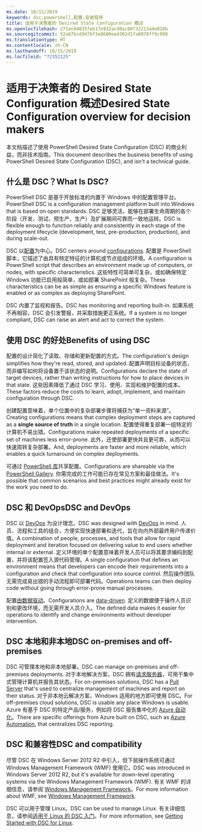 ```yaml
---
ms.date: 10/11/2019
keywords: dsc,powershell,配置,安装程序
title: 适用于决策者的 Desired State Configuration 概述
ms.openlocfilehash: 271ec04035feb17e932acd0ac80f32213a4e018b
ms.sourcegitcommit: 52a67bcd9d7bf3e8600ea4302d1fa8970ff9c998
ms.translationtype: HT
ms.contentlocale: zh-CN
ms.lasthandoff: 10/15/2019
ms.locfileid: "72352125"
---
```

# <a name="desired-state-configuration-overview-for-decision-makers"></a><span data-ttu-id="e9f04-103">适用于决策者的 Desired State Configuration 概述</span><span class="sxs-lookup"><span data-stu-id="e9f04-103">Desired State Configuration overview for decision makers</span></span>

<span data-ttu-id="e9f04-104">本文档描述了使用 PowerShell Desired State Configuration (DSC) 的商业利益，而非技术指南。</span><span class="sxs-lookup"><span data-stu-id="e9f04-104">This document describes the business benefits of using PowerShell Desired State Configuration (DSC), and isn't a technical guide.</span></span>

## <a name="what-is-dsc"></a><span data-ttu-id="e9f04-105">什么是 DSC？</span><span class="sxs-lookup"><span data-stu-id="e9f04-105">What Is DSC?</span></span>

<span data-ttu-id="e9f04-106">PowerShell DSC 是基于开放标准的内置于 Windows 中的配置管理平台。</span><span class="sxs-lookup"><span data-stu-id="e9f04-106">PowerShell DSC is a configuration management platform built into Windows that is based on open standards.</span></span> <span data-ttu-id="e9f04-107">DSC 足够灵活，能够在部署生命周期的各个阶段（开发、测试、预生产、生产）及扩展期间可靠而一致地运转。</span><span class="sxs-lookup"><span data-stu-id="e9f04-107">DSC is flexible enough to function reliably and consistently in each stage of the deployment lifecycle (development, test, pre-production, production), and during scale-out.</span></span>

<span data-ttu-id="e9f04-108">DSC 以[配置](../configurations/configurations.md)为中心。</span><span class="sxs-lookup"><span data-stu-id="e9f04-108">DSC centers around [configurations](../configurations/configurations.md).</span></span> <span data-ttu-id="e9f04-109">配置是 PowerShell 脚本，它描述了由具有特定特征的计算机或节点组成的环境。</span><span class="sxs-lookup"><span data-stu-id="e9f04-109">A configuration is PowerShell script that describes an environment made up of computers, or nodes, with specific characteristics.</span></span> <span data-ttu-id="e9f04-110">这些特性可简单可复杂，或如确保特定 Windows 功能已启用般简单，或如部署 SharePoint 般复杂。</span><span class="sxs-lookup"><span data-stu-id="e9f04-110">These characteristics can be as simple as ensuring a specific Windows feature is enabled or as complex as deploying SharePoint.</span></span>

<span data-ttu-id="e9f04-111">DSC 内置了监视和报告。</span><span class="sxs-lookup"><span data-stu-id="e9f04-111">DSC has monitoring and reporting built-in.</span></span> <span data-ttu-id="e9f04-112">如果系统不再相容，DSC 会引发警报，并采取措施更正系统。</span><span class="sxs-lookup"><span data-stu-id="e9f04-112">If a system is no longer compliant, DSC can raise an alert and act to correct the system.</span></span>

## <a name="benefits-of-using-dsc"></a><span data-ttu-id="e9f04-113">使用 DSC 的好处</span><span class="sxs-lookup"><span data-stu-id="e9f04-113">Benefits of using DSC</span></span>

<span data-ttu-id="e9f04-114">配置的设计简化了读取、存储和更新配置的方式。</span><span class="sxs-lookup"><span data-stu-id="e9f04-114">The configuration's design simplifies how they're read, stored, and updated.</span></span> <span data-ttu-id="e9f04-115">配置声明目标设备的状态，而非编写如何将设备置于该状态的说明。</span><span class="sxs-lookup"><span data-stu-id="e9f04-115">Configurations declare the state of target devices, rather than writing instructions for how to place devices in that state.</span></span> <span data-ttu-id="e9f04-116">这些因素降低了通过 DSC 学习、使用、实现和维护配置的成本。</span><span class="sxs-lookup"><span data-stu-id="e9f04-116">These factors reduce the costs to learn, adopt, implement, and maintain configuration through DSC.</span></span>

<span data-ttu-id="e9f04-117">创建配置意味着，单个位置中的复杂部署步骤将捕获为“单一资料来源”。 </span><span class="sxs-lookup"><span data-stu-id="e9f04-117">Creating configurations means that complex deployment steps are captured as a **single source of truth** in a single location.</span></span> <span data-ttu-id="e9f04-118">配置使得重复部署一组特定的计算机不易出错。</span><span class="sxs-lookup"><span data-stu-id="e9f04-118">Configurations make repeated deployments of a specific set of machines less error-prone.</span></span> <span data-ttu-id="e9f04-119">此外，还使部署更快并且更可靠，从而可以快速周转复杂部署。</span><span class="sxs-lookup"><span data-stu-id="e9f04-119">And, deployments are faster and more reliable, which enables a quick turnaround on complex deployments.</span></span>

<span data-ttu-id="e9f04-120">可通过 [PowerShell 库](https://powershellgallery.com)共享配置。</span><span class="sxs-lookup"><span data-stu-id="e9f04-120">Configurations are shareable via the [PowerShell Gallery](https://powershellgallery.com).</span></span> <span data-ttu-id="e9f04-121">你需完成的工作可能已存在常见方案和最佳做法。</span><span class="sxs-lookup"><span data-stu-id="e9f04-121">It's possible that common scenarios and best practices might already exist for the work you need to do.</span></span>

## <a name="dsc-and-devops"></a><span data-ttu-id="e9f04-122">DSC 和 DevOps</span><span class="sxs-lookup"><span data-stu-id="e9f04-122">DSC and DevOps</span></span>

<span data-ttu-id="e9f04-123">DSC 以 [DevOps](http://blogs.technet.com/b/ashleymcglone/archive/2015/11/20/devops-for-n00bs-ie-windows-people.aspx) 为设计理念。</span><span class="sxs-lookup"><span data-stu-id="e9f04-123">DSC was designed with [DevOps](http://blogs.technet.com/b/ashleymcglone/archive/2015/11/20/devops-for-n00bs-ie-windows-people.aspx) in mind.</span></span> <span data-ttu-id="e9f04-124">人员、流程和工具的组合，方便实现快速部署和迭代，旨在向内外部最终用户传递价值。</span><span class="sxs-lookup"><span data-stu-id="e9f04-124">A combination of people, processes, and tools that allow for rapid deployment and iteration focused on delivering value to end users whether internal or external.</span></span> <span data-ttu-id="e9f04-125">定义环境的单个配置意味着开发人员可以将其要求编码到配置，并将该配置签入源代码管理。</span><span class="sxs-lookup"><span data-stu-id="e9f04-125">A single configuration that defines an environment means that developers can encode their requirements into a configuration and check that configuration into source control.</span></span> <span data-ttu-id="e9f04-126">然后操作团队无需完成易出错的手动流程即可部署代码。</span><span class="sxs-lookup"><span data-stu-id="e9f04-126">Operations teams can then deploy code without going through error-prone manual processes.</span></span>

<span data-ttu-id="e9f04-127">配置[由数据驱动](../configurations/configData.md)。</span><span class="sxs-lookup"><span data-stu-id="e9f04-127">Configurations are [data-driven](../configurations/configData.md).</span></span> <span data-ttu-id="e9f04-128">定义的数据便于操作人员识别和更改环境，而无需开发人员介入。</span><span class="sxs-lookup"><span data-stu-id="e9f04-128">The defined data makes it easier for operations to identify and change environments without developer intervention.</span></span>

## <a name="dsc-on-premises-and-off-premises"></a><span data-ttu-id="e9f04-129">DSC 本地和非本地</span><span class="sxs-lookup"><span data-stu-id="e9f04-129">DSC on-premises and off-premises</span></span>

<span data-ttu-id="e9f04-130">DSC 可管理本地和非本地部署。</span><span class="sxs-lookup"><span data-stu-id="e9f04-130">DSC can manage on-premises and off-premises deployments.</span></span> <span data-ttu-id="e9f04-131">对于本地解决方案，DSC 拥有[请求服务器](../pull-server/pullServer.md)，可用于集中式管理计算机并报告其状态。</span><span class="sxs-lookup"><span data-stu-id="e9f04-131">For on-premises solutions, DSC has a [Pull Server](../pull-server/pullServer.md) that's used to centralize management of machines and report on their status.</span></span> <span data-ttu-id="e9f04-132">对于非本地云解决方案，Windows 适用的地方即可使用 DSC。</span><span class="sxs-lookup"><span data-stu-id="e9f04-132">For off-premises cloud solutions, DSC is usable any place Windows is usable.</span></span>
<span data-ttu-id="e9f04-133">Azure 有基于 DSC 的特定产品/服务，例如将 DSC 报告集中化的 [Azure 自动化](https://azure.microsoft.com/en-us/documentation/services/automation/)。</span><span class="sxs-lookup"><span data-stu-id="e9f04-133">There are specific offerings from Azure built on DSC, such as [Azure Automation](https://azure.microsoft.com/en-us/documentation/services/automation/), that centralizes DSC reporting.</span></span>

## <a name="dsc-and-compatibility"></a><span data-ttu-id="e9f04-134">DSC 和兼容性</span><span class="sxs-lookup"><span data-stu-id="e9f04-134">DSC and compatibility</span></span>

<span data-ttu-id="e9f04-135">尽管 DSC 在 Windows Server 2012 R2 中引入，但下层操作系统可通过 Windows Management Framework (WMF) 使用它。</span><span class="sxs-lookup"><span data-stu-id="e9f04-135">DSC was introduced in Windows Server 2012 R2, but it's available for down-level operating systems via the Windows Management Framework (WMF).</span></span> <span data-ttu-id="e9f04-136">有关 WMF 的详细信息，请参阅 [Windows Management Framework](/powershell/scripting/wmf/overview)。</span><span class="sxs-lookup"><span data-stu-id="e9f04-136">For more information about WMF, see [Windows Management Framework](/powershell/scripting/wmf/overview).</span></span>

<span data-ttu-id="e9f04-137">DSC 可以用于管理 Linux。</span><span class="sxs-lookup"><span data-stu-id="e9f04-137">DSC can be used to manage Linux.</span></span> <span data-ttu-id="e9f04-138">有关详细信息，请参阅[适用于 Linux 的 DSC 入门](../getting-started/lnxGettingStarted.md)。</span><span class="sxs-lookup"><span data-stu-id="e9f04-138">For more information, see [Getting Started with DSC for Linux](../getting-started/lnxGettingStarted.md).</span></span>
